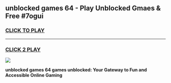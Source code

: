 
## unblocked games 64 - Play Unblocked Gmaes & Free #7ogui
<h3>
<a href="https://premium.freeplayer.one?title=unblocked_games_64&ref=01M">CLICK TO PLAY</a></h3>
<hr>

<h3>
<a href="https://premium.freeplayer.one?title=unblocked_games_64&ref=01M">CLICK 2 PLAY</a>
  
</h3>

<a href="https://premium.freeplayer.one?title=unblocked_games_64&ref=01M"><img src="https://clearcache.store/games.png"></a>


**unblocked games 64 games unblocked: Your Gateway to Fun and Accessible Online Gaming**
